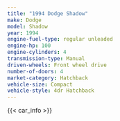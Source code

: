 ```yaml
---
title: "1994 Dodge Shadow"
make: Dodge
model: Shadow
year: 1994
engine-fuel-type: regular unleaded
engine-hp: 100
engine-cylinders: 4
transmission-type: Manual
driven-wheels: Front wheel drive
number-of-doors: 4
market-category: Hatchback
vehicle-size: Compact
vehicle-style: 4dr Hatchback
---
```


{{< car_info >}}
